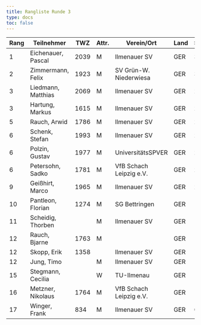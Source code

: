```yaml
---
title: Rangliste Runde 3
type: docs
toc: false
---
```


| Rang | Teilnehmer           | TWZ  | Attr. | Verein/Ort                | Land | S | R | V | Punkte | Buchh | SoBerg |
|------|-----------------------|------|-------|---------------------------|------|---|---|---|--------|-------|--------|
| 1    | Eichenauer, Pascal    | 2039 | M     | Ilmenauer SV              | GER  | 3 | 0 | 0 | 3.0    | 5.0   | 5.00   |
| 2    | Zimmermann, Felix     | 1923 | M     | SV Grün-W. Niederwiesa    | GER  | 3 | 0 | 0 | 3.0    | 3.0   | 3.00   |
| 3    | Liedmann, Matthias    | 2069 | M     | Ilmenauer SV              | GER  | 2 | 0 | 1 | 2.0    | 6.0   | 3.00   |
| 3    | Hartung, Markus       | 1615 | M     | Ilmenauer SV              | GER  | 2 | 0 | 1 | 2.0    | 6.0   | 3.00   |
| 5    | Rauch, Arwid          | 1786 | M     | Ilmenauer SV              | GER  | 2 | 0 | 1 | 2.0    | 5.0   | 2.00   |
| 6    | Schenk, Stefan        | 1993 | M     | Ilmenauer SV              | GER  | 2 | 0 | 1 | 2.0    | 4.0   | 2.00   |
| 6    | Polzin, Gustav        | 1977 | M     | UniversitätsSPVER         | GER  | 2 | 0 | 1 | 2.0    | 4.0   | 2.00   |
| 6    | Petersohn, Sadko      | 1781 | M     | VfB Schach Leipzig e.V.   | GER  | 2 | 0 | 1 | 2.0    | 4.0   | 2.00   |
| 9    | Geißhirt, Marco       | 1965 | M     | Ilmenauer SV              | GER  | 2 | 0 | 1 | 2.0    | 3.0   | 2.00   |
| 10   | Pantleon, Florian     | 1274 | M     | SG Bettringen             | GER  | 1 | 0 | 2 | 1.0    | 6.0   | 2.00   |
| 11   | Scheidig, Thorben     |      | M     | Ilmenauer SV              | GER  | 1 | 0 | 2 | 1.0    | 6.0   | 1.00   |
| 12   | Rauch, Bjarne         | 1763 | M     |                           | GER  | 1 | 0 | 2 | 1.0    | 5.0   | 1.00   |
| 12   | Skopp, Erik           | 1358 |       | Ilmenauer SV              | GER  | 1 | 0 | 2 | 1.0    | 5.0   | 1.00   |
| 12   | Jung, Timo            |      | M     | Ilmenauer SV              | GER  | 1 | 0 | 2 | 1.0    | 5.0   | 1.00   |
| 15   | Stegmann, Cecilia     |      | W     | TU-Ilmenau                | GER  | 1 | 0 | 2 | 1.0    | 4.0   | 1.00   |
| 16   | Metzner, Nikolaus     | 1764 | M     | VfB Schach Leipzig e.V.   | GER  | 1 | 0 | 2 | 1.0    | 4.0   | 0.00   |
| 17   | Winger, Frank         | 834  | M     | Ilmenauer SV              | GER  | 0 | 0 | 3 | 0.0    | 6.0   | 0.00   |